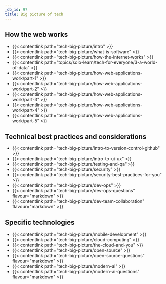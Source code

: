 ```yaml
---
_db_id: 97
title: Big picture of tech
---
```


## How the web works 

- {{< contentlink path="tech-big-picture/intro" >}}
- {{< contentlink path="tech-big-picture/what-is-software" >}}
- {{< contentlink path="tech-big-picture/how-the-internet-works" >}}
- {{< contentlink path="topics/solo-learn/tech-for-everyone/3-a-world-of-data" >}}
- {{< contentlink path="tech-big-picture/how-web-applications-work/part-1" >}}
- {{< contentlink path="tech-big-picture/how-web-applications-work/part-2" >}} 
- {{< contentlink path="tech-big-picture/how-web-applications-work/part-3" >}} 
- {{< contentlink path="tech-big-picture/how-web-applications-work/part-4" >}} 
- {{< contentlink path="tech-big-picture/how-web-applications-work/part-5" >}} 


## Technical best practices and considerations

- {{< contentlink path="tech-big-picture/intro-to-version-control-github" >}}
- {{< contentlink path="tech-big-picture/intro-to-ui-ux" >}}   
- {{< contentlink path="tech-big-picture/testing-and-qa" >}}
- {{< contentlink path="tech-big-picture/security" >}}
- {{< contentlink path="tech-big-picture/security-best-practices-for-you" >}}
- {{< contentlink path="tech-big-picture/dev-ops" >}}
- {{< contentlink path="tech-big-picture/dev-ops-questions" flavour="markdown" >}}
- {{< contentlink path="tech-big-picture/dev-team-collaboration" flavour="markdown" >}}

## Specific technologies

- {{< contentlink path="tech-big-picture/mobile-development" >}} 
- {{< contentlink path="tech-big-picture/cloud-computing" >}} 
- {{< contentlink path="tech-big-picture/the-cloud-and-you" >}} 
- {{< contentlink path="tech-big-picture/open-source" >}}  
- {{< contentlink path="tech-big-picture/open-source-questions" flavour="markdown" >}}
- {{< contentlink path="tech-big-picture/modern-ai" >}}
- {{< contentlink path="tech-big-picture/modern-ai-questions" flavour="markdown" >}}
